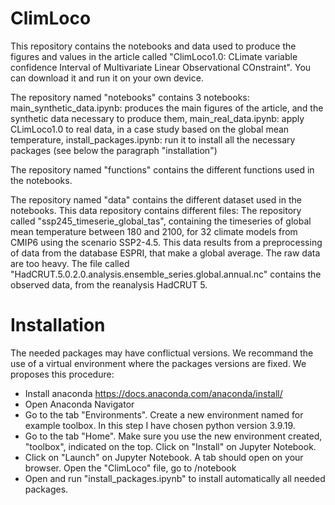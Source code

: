# ClimLoco
This repository contains the notebooks and data used to produce the figures and values in the article called "ClimLoco1.0: CLimate variable confidence Interval of Multivariate Linear Observational COnstraint". You can download it and run it on your own device. 

The repository named "notebooks" contains 3 notebooks:
    main_synthetic_data.ipynb: produces the main figures of the article, and the synthetic data necessary to produce them,
    main_real_data.ipynb: apply CLimLoco1.0 to real data, in a case study based on the global mean temperature,
    install_packages.ipynb: run it to install all the necessary packages (see below the paragraph "installation")
    
The repository named "functions" contains the different functions used in the notebooks.

The repository named "data" contains the different dataset used in the notebooks. This data repository contains different files:
    The repository called "ssp245_timeserie_global_tas", containing the timeseries of global mean temperature between 180 and 2100, for 32 climate models from CMIP6 using the scenario SSP2-4.5. This data results from a preprocessing of data from the database ESPRI, that make a global average. The raw data are too heavy.
    The file called "HadCRUT.5.0.2.0.analysis.ensemble_series.global.annual.nc" contains the observed data, from the reanalysis HadCRUT 5.
    

# Installation 
The needed packages may have conflictual versions. We recommand the use of a virtual environment where the packages versions are fixed. We proposes this procedure:
- Install anaconda https://docs.anaconda.com/anaconda/install/
- Open Anaconda Navigator
- Go to the tab "Environments". Create a new environment named for example toolbox. In this step I have chosen python version 3.9.19.
- Go to the tab "Home". Make sure you use the new environment created, "toolbox", indicated on the top. Click on "Install" on Jupyter Notebook.
- Click on "Launch" on Jupyter Notebook. A tab should open on your browser. Open the "ClimLoco" file, go to /notebook
- Open and run "install_packages.ipynb" to install automatically all needed packages.
